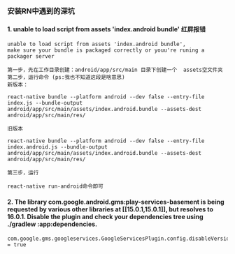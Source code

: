 ### 安装RN中遇到的深坑

#### 1. unable to load script from assets 'index.android bundle' 红屏报错
```text
unable to load script from assets 'index.android bundle',
make sure your bundle is packaged correctly or youu're runing a packager server
```
    第一步，先在工作目录创建：android/app/src/main 目录下创建一个  assets空文件夹
    第二步，运行命令 (ps:我也不知道这段是啥意思)
    新版本：
```text
react-native bundle --platform android --dev false --entry-file index.js --bundle-output android/app/src/main/assets/index.android.bundle --assets-dest android/app/src/main/res/
```
    旧版本
```text
react-native bundle --platform android --dev false --entry-file index.android.js --bundle-output android/app/src/main/assets/index.android.bundle --assets-dest android/app/src/main/res/
```
    第三步，运行
```text
react-native run-android命令即可
```

#### 2. The library com.google.android.gms:play-services-basement is being requested by various other libraries at [[15.0.1,15.0.1]], but resolves to 16.0.1. Disable the plugin and check your dependencies tree using ./gradlew :app:dependencies.
```text
com.google.gms.googleservices.GoogleServicesPlugin.config.disableVersionCheck = true
```
